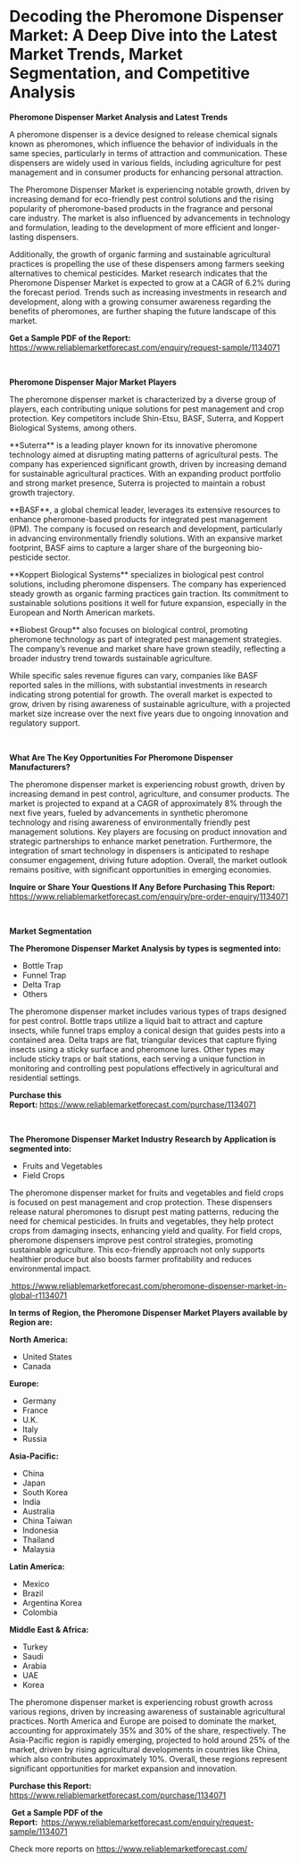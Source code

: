 <p><h1>Decoding the Pheromone Dispenser Market: A Deep Dive into the Latest Market Trends, Market Segmentation, and Competitive Analysis</h1></p><p><strong>Pheromone Dispenser Market Analysis and Latest Trends</strong></p>
<p><p>A pheromone dispenser is a device designed to release chemical signals known as pheromones, which influence the behavior of individuals in the same species, particularly in terms of attraction and communication. These dispensers are widely used in various fields, including agriculture for pest management and in consumer products for enhancing personal attraction.</p><p>The Pheromone Dispenser Market is experiencing notable growth, driven by increasing demand for eco-friendly pest control solutions and the rising popularity of pheromone-based products in the fragrance and personal care industry. The market is also influenced by advancements in technology and formulation, leading to the development of more efficient and longer-lasting dispensers.</p><p>Additionally, the growth of organic farming and sustainable agricultural practices is propelling the use of these dispensers among farmers seeking alternatives to chemical pesticides. Market research indicates that the Pheromone Dispenser Market is expected to grow at a CAGR of 6.2% during the forecast period. Trends such as increasing investments in research and development, along with a growing consumer awareness regarding the benefits of pheromones, are further shaping the future landscape of this market.</p></p>
<p><strong>Get a Sample PDF of the Report:&nbsp;</strong> <a href="https://www.reliablemarketforecast.com/enquiry/request-sample/1134071?utm_campaign=2393&utm_medium=2&utm_source=Github&utm_content=ia&utm_term=25032025&utm_id=pheromone-dispenser">https://www.reliablemarketforecast.com/enquiry/request-sample/1134071</a></p>
<p>&nbsp;</p>
<p><strong>Pheromone Dispenser Major Market Players</strong></p>
<p><p>The pheromone dispenser market is characterized by a diverse group of players, each contributing unique solutions for pest management and crop protection. Key competitors include Shin-Etsu, BASF, Suterra, and Koppert Biological Systems, among others.</p><p>**Suterra** is a leading player known for its innovative pheromone technology aimed at disrupting mating patterns of agricultural pests. The company has experienced significant growth, driven by increasing demand for sustainable agricultural practices. With an expanding product portfolio and strong market presence, Suterra is projected to maintain a robust growth trajectory.</p><p>**BASF**, a global chemical leader, leverages its extensive resources to enhance pheromone-based products for integrated pest management (IPM). The company is focused on research and development, particularly in advancing environmentally friendly solutions. With an expansive market footprint, BASF aims to capture a larger share of the burgeoning bio-pesticide sector.</p><p>**Koppert Biological Systems** specializes in biological pest control solutions, including pheromone dispensers. The company has experienced steady growth as organic farming practices gain traction. Its commitment to sustainable solutions positions it well for future expansion, especially in the European and North American markets.</p><p>**Biobest Group** also focuses on biological control, promoting pheromone technology as part of integrated pest management strategies. The company’s revenue and market share have grown steadily, reflecting a broader industry trend towards sustainable agriculture.</p><p>While specific sales revenue figures can vary, companies like BASF reported sales in the millions, with substantial investments in research indicating strong potential for growth. The overall market is expected to grow, driven by rising awareness of sustainable agriculture, with a projected market size increase over the next five years due to ongoing innovation and regulatory support.</p></p>
<p>&nbsp;</p>
<p><strong>What Are The Key Opportunities For Pheromone Dispenser Manufacturers?</strong></p>
<p><p>The pheromone dispenser market is experiencing robust growth, driven by increasing demand in pest control, agriculture, and consumer products. The market is projected to expand at a CAGR of approximately 8% through the next five years, fueled by advancements in synthetic pheromone technology and rising awareness of environmentally friendly pest management solutions. Key players are focusing on product innovation and strategic partnerships to enhance market penetration. Furthermore, the integration of smart technology in dispensers is anticipated to reshape consumer engagement, driving future adoption. Overall, the market outlook remains positive, with significant opportunities in emerging economies.</p></p>
<p><strong>Inquire or Share Your Questions If Any Before Purchasing This Report:</strong> <a href="https://www.reliablemarketforecast.com/enquiry/pre-order-enquiry/1134071?utm_campaign=2393&utm_medium=2&utm_source=Github&utm_content=ia&utm_term=25032025&utm_id=pheromone-dispenser">https://www.reliablemarketforecast.com/enquiry/pre-order-enquiry/1134071</a></p>
<p>&nbsp;</p>
<p><strong>Market Segmentation</strong></p>
<p><strong>The Pheromone Dispenser Market Analysis by types is segmented into:</strong></p>
<p><ul><li>Bottle Trap</li><li>Funnel Trap</li><li>Delta Trap</li><li>Others</li></ul></p>
<p><p>The pheromone dispenser market includes various types of traps designed for pest control. Bottle traps utilize a liquid bait to attract and capture insects, while funnel traps employ a conical design that guides pests into a contained area. Delta traps are flat, triangular devices that capture flying insects using a sticky surface and pheromone lures. Other types may include sticky traps or bait stations, each serving a unique function in monitoring and controlling pest populations effectively in agricultural and residential settings.</p></p>
<p><strong>Purchase this Report:&nbsp;</strong><a href="https://www.reliablemarketforecast.com/purchase/1134071?utm_campaign=2393&utm_medium=2&utm_source=Github&utm_content=ia&utm_term=25032025&utm_id=pheromone-dispenser">https://www.reliablemarketforecast.com/purchase/1134071</a></p>
<p>&nbsp;</p>
<p><strong>The Pheromone Dispenser Market Industry Research by Application is segmented into:</strong></p>
<p><ul><li>Fruits and Vegetables</li><li>Field Crops</li></ul></p>
<p><p>The pheromone dispenser market for fruits and vegetables and field crops is focused on pest management and crop protection. These dispensers release natural pheromones to disrupt pest mating patterns, reducing the need for chemical pesticides. In fruits and vegetables, they help protect crops from damaging insects, enhancing yield and quality. For field crops, pheromone dispensers improve pest control strategies, promoting sustainable agriculture. This eco-friendly approach not only supports healthier produce but also boosts farmer profitability and reduces environmental impact.</p></p>
<p><a href="https://www.reliablemarketforecast.com/pheromone-dispenser-market-in-global-r1134071?utm_campaign=2393&utm_medium=2&utm_source=Github&utm_content=ia&utm_term=25032025&utm_id=pheromone-dispenser">&nbsp;https://www.reliablemarketforecast.com/pheromone-dispenser-market-in-global-r1134071</a></p>
<p><strong>In terms of Region, the Pheromone Dispenser Market Players available by Region are:</strong></p>
<p>
    <p> <strong> North America: </strong>
        <ul>
            <li>United States</li>
            <li>Canada</li>
        </ul>
        </p> 
    <p> <strong> Europe: </strong>
        <ul>
            <li>Germany</li>
            <li>France</li>
            <li>U.K.</li>
            <li>Italy</li>
            <li>Russia</li>
        </ul>
        </p> 
    <p> <strong> Asia-Pacific: </strong>
        <ul>
            <li>China</li>
            <li>Japan</li>
            <li>South Korea</li>
            <li>India</li>
            <li>Australia</li>
            <li>China Taiwan</li>
            <li>Indonesia</li>
            <li>Thailand</li>
            <li>Malaysia</li>
        </ul>
        </p> 
    <p> <strong> Latin America: </strong>
        <ul>
            <li>Mexico</li>
            <li>Brazil</li>
            <li>Argentina Korea</li>
            <li>Colombia</li>
        </ul>
        </p> 
    <p> <strong> Middle East & Africa: </strong>
        <ul>
            <li>Turkey</li>
            <li>Saudi</li>
            <li>Arabia</li>
            <li>UAE</li>
            <li>Korea</li>
        </ul>
    </p>
    </p>
<p><p>The pheromone dispenser market is experiencing robust growth across various regions, driven by increasing awareness of sustainable agricultural practices. North America and Europe are poised to dominate the market, accounting for approximately 35% and 30% of the share, respectively. The Asia-Pacific region is rapidly emerging, projected to hold around 25% of the market, driven by rising agricultural developments in countries like China, which also contributes approximately 10%. Overall, these regions represent significant opportunities for market expansion and innovation.</p></p>
<p><strong>Purchase this Report: </strong><a href="https://www.reliablemarketforecast.com/purchase/1134071?utm_campaign=2393&utm_medium=2&utm_source=Github&utm_content=ia&utm_term=25032025&utm_id=pheromone-dispenser">https://www.reliablemarketforecast.com/purchase/1134071</a></p>
<p>&nbsp;<strong>Get a Sample PDF of the Report:&nbsp;&nbsp;</strong><a href="https://www.reliablemarketforecast.com/enquiry/request-sample/1134071?utm_campaign=2393&utm_medium=2&utm_source=Github&utm_content=ia&utm_term=25032025&utm_id=pheromone-dispenser">https://www.reliablemarketforecast.com/enquiry/request-sample/1134071</a></p>
<p><strong></strong></p>
<p>Check more reports on <a href="https://www.reliablemarketforecast.com/?utm_campaign=2393&utm_medium=2&utm_source=Github&utm_content=ia&utm_term=25032025&utm_id=pheromone-dispenser">https://www.reliablemarketforecast.com/</a></p>